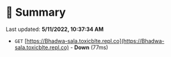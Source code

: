 # 📖 Summary
Last updated: **5/11/2022, 10:37:34 AM**

- `GET` [https://Bhadwa-sala.toxicblte.repl.co](https://Bhadwa-sala.toxicblte.repl.co) - **Down** (77ms)

